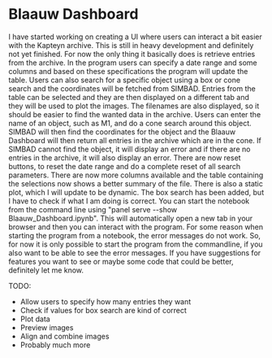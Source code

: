 # Blaauw Dashboard
I have started working on creating a UI where users can interact a bit easier with the Kapteyn archive. This is still in heavy development and definitely not yet finished. For now the only thing it basically does is retrieve entries from the archive. In the program users can specify a date range and some columns and based on these specifications the program will update the table. Users can also search for a specific object using a box or cone search and the coordinates will be fetched from SIMBAD.
Entries from the table can be selected and they are then displayed on a different tab and they will be used to plot the images. The filenames are also displayed, so it should be easier to find the wanted data in the archive. Users can enter the name of an object, such as M1, and do a cone search around this object. SIMBAD will then find the coordinates for the object and the Blaauw Dashboard will then return all entries in the archive which are in the cone. If SIMBAD cannot find the object, it will display an error and if there are no entries in the archive, it will also display an error. There are now reset buttons, to reset the date range and do a complete reset of all search parameters. There are now more columns available and the table containing the selections now shows a better summary of the file. There is also a static plot, which I will update to be dynamic.
The box search has been added, but I have to check if what I am doing is correct.
You can start the notebook from the command line using "panel serve --show Blaauw_Dashboard.ipynb". This will automatically open a new tab in your browser and then you can interact with the program. For some reason when starting the program from a notebook, the error messages do not work. So, for now it is only possible to start the program from the commandline, if you also want to be able to see the error messages.
If you have suggestions for features you want to see or maybe some code that could be better, definitely let me know.

TODO:
- Allow users to specify how many entries they want
- Check if values for box search are kind of correct
- Plot data
- Preview images
- Align and combine images
- Probably much more
